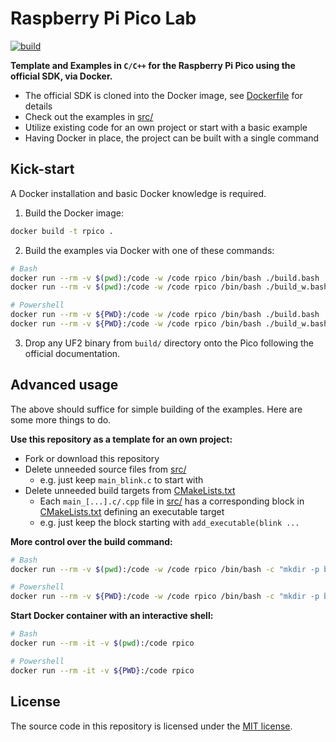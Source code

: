 # Raspberry Pi Pico Lab

[![build](https://github.com/duddel/rpico-lab/actions/workflows/build.yml/badge.svg?branch=main)](https://github.com/duddel/rpico-lab/actions/workflows/build.yml)

**Template and Examples in `C/C++` for the Raspberry Pi Pico using the official SDK, via Docker.**

-   The official SDK is cloned into the Docker image, see [Dockerfile](Dockerfile) for details
-   Check out the examples in [src/](src/)
-   Utilize existing code for an own project or start with a basic example
-   Having Docker in place, the project can be built with a single command

## Kick-start

A Docker installation and basic Docker knowledge is required.

1.  Build the Docker image:

```bash
docker build -t rpico .
```

2.  Build the examples via Docker with one of these commands:

```bash
# Bash
docker run --rm -v $(pwd):/code -w /code rpico /bin/bash ./build.bash   # Pico
docker run --rm -v $(pwd):/code -w /code rpico /bin/bash ./build_w.bash # Pico W

# Powershell
docker run --rm -v ${PWD}:/code -w /code rpico /bin/bash ./build.bash   # Pico
docker run --rm -v ${PWD}:/code -w /code rpico /bin/bash ./build_w.bash # Pico W
```

3.  Drop any UF2 binary from `build/` directory onto the Pico following the official documentation.

## Advanced usage

The above should suffice for simple building of the examples. Here are some more things to do.

**Use this repository as a template for an own project:**

-   Fork or download this repository
-   Delete unneeded source files from [src/](src/)
    -   e.g. just keep `main_blink.c` to start with
-   Delete unneeded build targets from [CMakeLists.txt](CMakeLists.txt)
    -   Each `main_[...].c/.cpp` file in [src/](src/) has a corresponding block in [CMakeLists.txt](CMakeLists.txt) defining an executable target
    -   e.g. just keep the block starting with `add_executable(blink ...`

**More control over the build command:**

```bash
# Bash
docker run --rm -v $(pwd):/code -w /code rpico /bin/bash -c "mkdir -p build && cd build && cmake .. && make"

# Powershell
docker run --rm -v ${PWD}:/code -w /code rpico /bin/bash -c "mkdir -p build && cd build && cmake .. && make"
```

**Start Docker container with an interactive shell:**

```bash
# Bash
docker run --rm -it -v $(pwd):/code rpico

# Powershell
docker run --rm -it -v ${PWD}:/code rpico
```
## License

The source code in this repository is licensed under the [MIT license](LICENSE.txt).
